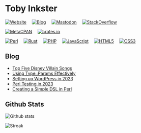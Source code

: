 # Toby Inkster

[![Website](https://img.shields.io/badge/web-toby.ink-4b7d2b)](https://toby.ink/)
 [![Blog](https://img.shields.io/badge/blog-toby.ink/blog-62225a?logo=wordpress)](https://toby.ink/blog/)
 [![Mastodon](https://img.shields.io/mastodon/follow/109586327020084318?domain=https%3A%2F%2Ftoots.toby.ink&style=social)](https://toots.toby.ink/@tobyink)
 [![StackOverflow](https://img.shields.io/stackexchange/stackoverflow/r/1990570?logo=stackexchange)](https://stackoverflow.com/users/1990570/tobyink)
 
 [![MetaCPAN](https://img.shields.io/badge/cpan-tobyink-222233?logo=perl&logoColor=9999ff)](https://metacpan.org/author/TOBYINK)
  [![crates.io](https://img.shields.io/badge/crates.io-tobyink-224422?logo=rust)](https://crates.io/users/tobyink)

[![Perl](https://img.shields.io/badge/perl-%2339457E.svg?style=for-the-badge&logo=perl&logoColor=white)](https://github.com/tobyink?tab=repositories&q=&type=&language=perl&sort=)
 [![Rust](https://img.shields.io/badge/rust-%23000000.svg?style=for-the-badge&logo=rust&logoColor=white)](https://github.com/tobyink?tab=repositories&q=&type=&language=rust&sort=)
 [![PHP](https://img.shields.io/badge/php-%23777BB4.svg?style=for-the-badge&logo=php&logoColor=white)](https://github.com/tobyink?tab=repositories&q=&type=&language=php&sort=)
 [![JavaScript](https://img.shields.io/badge/javascript-%23323330.svg?style=for-the-badge&logo=javascript&logoColor=%23F7DF1E)](#)
 [![HTML5](https://img.shields.io/badge/html5-%23E34F26.svg?style=for-the-badge&logo=html5&logoColor=white)](#)
 [![CSS3](https://img.shields.io/badge/css3-%231572B6.svg?style=for-the-badge&logo=css3&logoColor=white)](#)

## Blog

* [Top Five Disney Villain Songs](https://toby.ink/blog/2023/02/24/top-five-disney-villain-songs/)
* [Using Type::Params Effectively](https://toby.ink/blog/2023/02/17/using-typeparams-effectively/)
* [Setting up WordPress in 2023](https://toby.ink/blog/2023/02/07/setting-up-wordpress-in-2023/)
* [Perl Testing in 2023](https://toby.ink/blog/2023/01/24/perl-testing-in-2023/)
* [Creating a Simple DSL in Perl](https://toby.ink/blog/2023/01/09/creating-a-simple-dsl-in-perl/)

## Github Stats

![Github stats](https://github-readme-stats.vercel.app/api?username=tobyink&count_private=true&show_icons=true)

![Streak](https://streak-stats.demolab.com/?user=tobyink&type=png)

